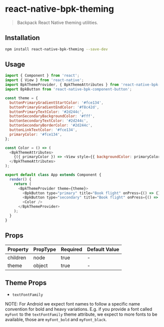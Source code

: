 # react-native-bpk-theming

> Backpack React Native theming utilities.

## Installation

```sh
npm install react-native-bpk-theming --save-dev
```

## Usage

```js
import { Component } from 'react';
import { View } from 'react-native';
import BpkThemeProvider, { BpkThemeAttributes } from 'react-native-bpk-theming';
import BpkButton from 'react-native-bpk-component-button';

const theme = {
  buttonPrimaryGradientStartColor: '#fce134',
  buttonPrimaryGradientEndColor: '#f8c42d',
  buttonPrimaryTextColor: '#2d244c',
  buttonSecondaryBackgroundColor: '#fff',
  buttonSecondaryTextColor: '#2d244c',
  buttonSecondaryBorderColor: '#2d244c',
  buttonLinkTextColor: '#fce134',
  primaryColor: '#fce134',
};

const Color = () => (
  <BpkThemeAttributes>
    {({ primaryColor }) => <View style={{ backgroundColor: primaryColor }} />}
  </BpkThemeAttributes>
);

export default class App extends Component {
  render() {
    return (
      <BpkThemeProvider theme={theme}>
        <BpkButton type="primary" title="Book flight" onPress={() => {}} />
        <BpkButton type="secondary" title="Book flight" onPress={() => {}} />
        <Color />
      </BpkThemeProvider>
    );
  }
}
```

## Props

| Property            | PropType  | Required | Default Value |
| -----------         | --------- | -------- | ------------- |
| children            | node      | true     | -             |
| theme               | object    | true     | -             |

## Theme Props

* `textFontFamily`

NOTE: For Android we expect font names to follow a specific name convention for bold and heavy variations. E.g. if you provide a font called `myFont` to the `textFontFamily` 
theme attribute, we expect to more fonts to be available, those are `myFont_bold` and `myFont_black`.
